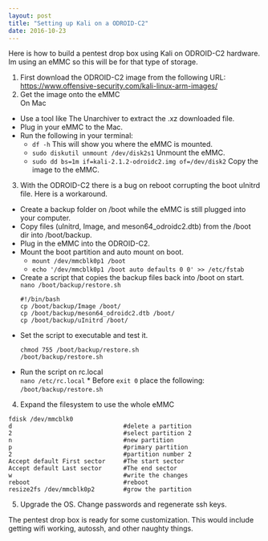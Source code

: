 ```yaml
---
layout: post
title: "Setting up Kali on a ODROID-C2"
date: 2016-10-23
---
```

Here is how to build a pentest drop box using Kali on ODROID-C2 hardware. Im using an eMMC so this will be for that type of storage.

1. First download the ODROID-C2 image from the following URL:  
https://www.offensive-security.com/kali-linux-arm-images/
2.  Get the image onto the eMMC  
On Mac
  * Use a tool like The Unarchiver to extract the .xz downloaded file.  
  * Plug in your eMMC to the Mac.  
  * Run the following in your terminal:  
      * `df -h` This will show you where the eMMC is mounted.
      * `sudo diskutil unmount /dev/disk2s1` Unmount the eMMC.
      * `sudo dd bs=1m if=kali-2.1.2-odroidc2.img of=/dev/disk2` Copy the image to the eMMC.
3. With the ODROID-C2 there is a bug on reboot corrupting the boot uInitrd file. Here is a workaround.
  * Create a backup folder on /boot while the eMMC is still plugged into your computer.
  * Copy files (uInitrd, Image, and meson64_odroidc2.dtb) from the /boot dir into /boot/backup.
  * Plug in the eMMC into the ODROID-C2.
  * Mount the boot partition and auto mount on boot.
      * `mount /dev/mmcblk0p1 /boot`
      * `echo '/dev/mmcblk0p1 /boot auto defaults 0 0' >> /etc/fstab`
  * Create a script that copies the backup files back into /boot on start.  
      `nano /boot/backup/restore.sh`
      ~~~
      #!/bin/bash
      cp /boot/backup/Image /boot/
      cp /boot/backup/meson64_odroidc2.dtb /boot/
      cp /boot/backup/uInitrd /boot/
      ~~~
  * Set the script to executable and test it.
      ~~~
      chmod 755 /boot/backup/restore.sh
      /boot/backup/restore.sh
      ~~~
  * Run the script on rc.local  
  `nano /etc/rc.local`
        * Before `exit 0` place the following:  
        `/boot/backup/restore.sh`
4. Expand the filesystem to use the whole eMMC  
~~~
fdisk /dev/mmcblk0
d                               #delete a partition
2                               #select partition 2
n                               #new partition
p                               #primary partition
2                               #partition number 2
Accept default First sector     #The start sector
Accept default Last sector      #The end sector
w                               #write the changes
reboot                          #reboot
resize2fs /dev/mmcblk0p2        #grow the partition
~~~
5. Upgrade the OS. Change passwords and regenerate ssh keys.  

The pentest drop box is ready for some customization. This would include getting wifi working, autossh, and other naughty things.
